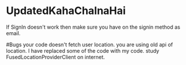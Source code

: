 # UpdatedKahaChalnaHai

If SignIn doesn't work then make sure you have on the signin method as email.


#Bugs
your code doesn't fetch user location. you are using old api of location. I have replaced some of the code with my code. study  FusedLocationProviderClient on internet. 
